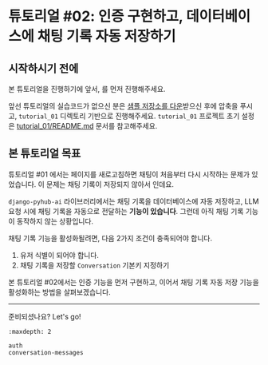 # 튜토리얼 #02: 인증 구현하고, 데이터베이스에 채팅 기록 자동 저장하기

## 시작하시기 전에

본 튜토리얼을 진행하기에 앞서, [](../quickstart/index)를 먼저 진행해주세요.

앞선 튜토리얼의 실습코드가 없으신 분은 [샘플 저장소를 다운](https://github.com/pyhub-kr/django-pyhub-ai-sample/archive/refs/heads/main.zip)받으신 후에 압축을 푸시고, `tutorial_01` 디렉토리 기반으로 진행해주세요. `tutorial_01` 프로젝트 초기 설정은 [tutorial_01/README.md](https://github.com/pyhub-kr/django-pyhub-ai-sample/tree/main/tutorial_01) 문서를 참고해주세요.

## 본 튜토리얼 목표

튜토리얼 #01 에서는 페이지를 새로고침하면 채팅이 처음부터 다시 시작하는 문제가 있었습니다. 이 문제는 채팅 기록이 저장되지 않아서 인데요.

`django-pyhub-ai` 라이브러리에서는 채팅 기록을 데이터베이스에 자동 저장하고, LLM 요청 시에 채팅 기록을 자동으로 전달하는 **기능이 있습니다**. 그런데 아직 채팅 기록 기능이 동작하지 않는 상황입니다.

채팅 기록 기능을 활성화될려면, 다음 2가지 조건이 충족되어야 합니다.

1. 유저 식별이 되어야 합니다.
2. 채팅 기록을 저장할 `Conversation` 기본키 지정하기

본 튜토리얼 #02에서는 인증 기능을 먼저 구현하고, 이어서 채팅 기록 자동 저장 기능을 활성화하는 방법을 살펴보겠습니다.

---

준비되셨나요? Let's go!

```{toctree}
:maxdepth: 2

auth
conversation-messages
```
